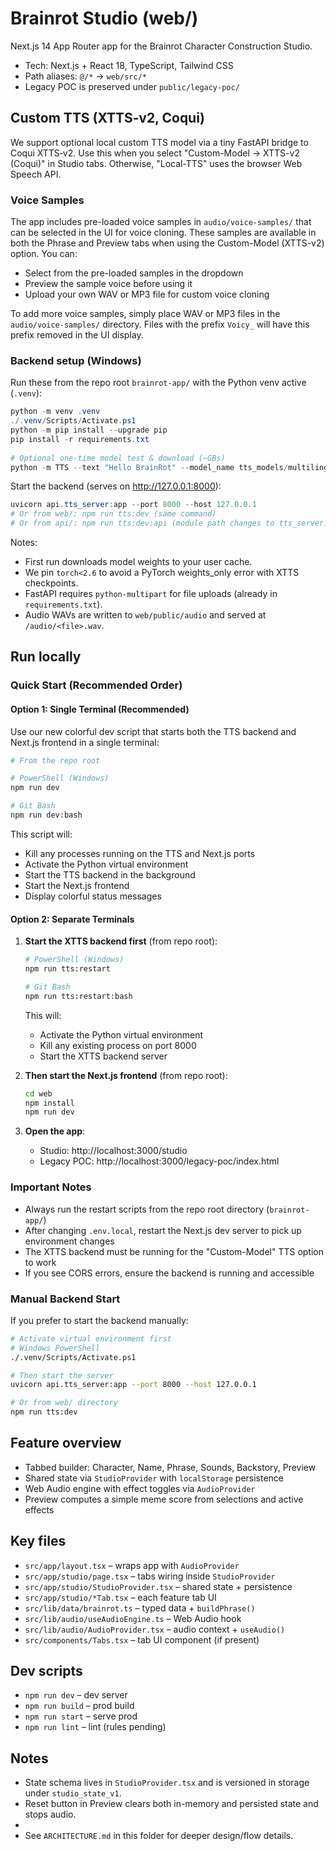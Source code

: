 # Brainrot Studio (web/)

Next.js 14 App Router app for the Brainrot Character Construction Studio.

- Tech: Next.js + React 18, TypeScript, Tailwind CSS
- Path aliases: `@/*` → `web/src/*`
- Legacy POC is preserved under `public/legacy-poc/`
 
## Custom TTS (XTTS‑v2, Coqui)
 
We support optional local custom TTS model via a tiny FastAPI bridge to Coqui XTTS‑v2. Use this when you select "Custom-Model → XTTS-v2 (Coqui)" in Studio tabs. Otherwise, "Local-TTS" uses the browser Web Speech API.

### Voice Samples

The app includes pre-loaded voice samples in `audio/voice-samples/` that can be selected in the UI for voice cloning. These samples are available in both the Phrase and Preview tabs when using the Custom-Model (XTTS-v2) option. You can:

- Select from the pre-loaded samples in the dropdown
- Preview the sample voice before using it
- Upload your own WAV or MP3 file for custom voice cloning

To add more voice samples, simply place WAV or MP3 files in the `audio/voice-samples/` directory. Files with the prefix `Voicy_` will have this prefix removed in the UI display.
 
### Backend setup (Windows)
 
Run these from the repo root `brainrot-app/` with the Python venv active (`.venv`):
 
```powershell
python -m venv .venv
./.venv/Scripts/Activate.ps1
python -m pip install --upgrade pip
pip install -r requirements.txt
 
# Optional one-time model test & download (~GBs)
python -m TTS --text "Hello BrainRot" --model_name tts_models/multilingual/multi-dataset/xtts_v2 --out_path test.wav
```
 
Start the backend (serves on http://127.0.0.1:8000):
 
```powershell
uvicorn api.tts_server:app --port 8000 --host 127.0.0.1
# Or from web/: npm run tts:dev (same command)
# Or from api/: npm run tts:dev:api (module path changes to tts_server:app)
```
 
Notes:
- First run downloads model weights to your user cache.
- We pin `torch<2.6` to avoid a PyTorch weights_only error with XTTS checkpoints.
- FastAPI requires `python-multipart` for file uploads (already in `requirements.txt`).
- Audio WAVs are written to `web/public/audio` and served at `/audio/<file>.wav`.

## Run locally

### Quick Start (Recommended Order)

#### Option 1: Single Terminal (Recommended)

Use our new colorful dev script that starts both the TTS backend and Next.js frontend in a single terminal:

```bash
# From the repo root

# PowerShell (Windows)
npm run dev

# Git Bash
npm run dev:bash
```

This script will:
- Kill any processes running on the TTS and Next.js ports
- Activate the Python virtual environment
- Start the TTS backend in the background
- Start the Next.js frontend
- Display colorful status messages

#### Option 2: Separate Terminals

1. **Start the XTTS backend first** (from repo root):

   ```bash
   # PowerShell (Windows)
   npm run tts:restart
   
   # Git Bash
   npm run tts:restart:bash
   ```

   This will:
   - Activate the Python virtual environment
   - Kill any existing process on port 8000
   - Start the XTTS backend server

2. **Then start the Next.js frontend** (from repo root):

   ```bash
   cd web
   npm install
   npm run dev
   ```

3. **Open the app**:
   - Studio: http://localhost:3000/studio
   - Legacy POC: http://localhost:3000/legacy-poc/index.html

### Important Notes

- Always run the restart scripts from the repo root directory (`brainrot-app/`)
- After changing `.env.local`, restart the Next.js dev server to pick up environment changes
- The XTTS backend must be running for the "Custom-Model" TTS option to work
- If you see CORS errors, ensure the backend is running and accessible

### Manual Backend Start

If you prefer to start the backend manually:

```bash
# Activate virtual environment first
# Windows PowerShell
./.venv/Scripts/Activate.ps1

# Then start the server
uvicorn api.tts_server:app --port 8000 --host 127.0.0.1

# Or from web/ directory
npm run tts:dev
```

## Feature overview

- Tabbed builder: Character, Name, Phrase, Sounds, Backstory, Preview
- Shared state via `StudioProvider` with `localStorage` persistence
- Web Audio engine with effect toggles via `AudioProvider`
- Preview computes a simple meme score from selections and active effects

## Key files

- `src/app/layout.tsx` – wraps app with `AudioProvider`
- `src/app/studio/page.tsx` – tabs wiring inside `StudioProvider`
- `src/app/studio/StudioProvider.tsx` – shared state + persistence
- `src/app/studio/*Tab.tsx` – each feature tab UI
- `src/lib/data/brainrot.ts` – typed data + `buildPhrase()`
- `src/lib/audio/useAudioEngine.ts` – Web Audio hook
- `src/lib/audio/AudioProvider.tsx` – audio context + `useAudio()`
- `src/components/Tabs.tsx` – tab UI component (if present)

## Dev scripts

- `npm run dev` – dev server
- `npm run build` – prod build
- `npm run start` – serve prod
- `npm run lint` – lint (rules pending)

## Notes

- State schema lives in `StudioProvider.tsx` and is versioned in storage under `studio_state_v1`.
- Reset button in Preview clears both in-memory and persisted state and stops audio.
-
- See `ARCHITECTURE.md` in this folder for deeper design/flow details.
